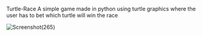 Turtle-Race
A simple game made in python using turtle graphics
where the user has to bet which turtle will win the race

![Screenshot(265)](C:\Users\KIIT\OneDrive\Pictures\Screenshots\Screenshot(265).png)
